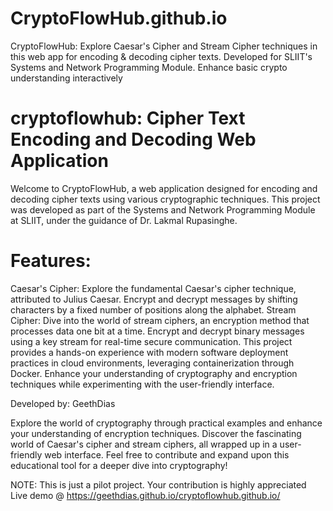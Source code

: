 # CryptoFlowHub.github.io
CryptoFlowHub: Explore Caesar's Cipher and Stream Cipher techniques in this web app for encoding & decoding cipher texts. Developed for SLIIT's Systems and Network Programming Module. Enhance basic crypto understanding interactively

# cryptoflowhub: Cipher Text Encoding and Decoding Web Application
Welcome to CryptoFlowHub, a web application designed for encoding and decoding cipher texts using various cryptographic techniques. This project was developed as part of the Systems and Network Programming Module at SLIIT, under the guidance of Dr. Lakmal Rupasinghe.

# Features:
Caesar's Cipher: Explore the fundamental Caesar's cipher technique, attributed to Julius Caesar. Encrypt and decrypt messages by shifting characters by a fixed number of positions along the alphabet.
Stream Cipher: Dive into the world of stream ciphers, an encryption method that processes data one bit at a time. Encrypt and decrypt binary messages using a key stream for real-time secure communication.
This project provides a hands-on experience with modern software deployment practices in cloud environments, leveraging containerization through Docker. Enhance your understanding of cryptography and encryption techniques while experimenting with the user-friendly interface.

Developed by: GeethDias

Explore the world of cryptography through practical examples and enhance your understanding of encryption techniques. Discover the fascinating world of Caesar's cipher and stream ciphers, all wrapped up in a user-friendly web interface. Feel free to contribute and expand upon this educational tool for a deeper dive into cryptography!

NOTE: This is just a pilot project. Your contribution is highly appreciated
Live demo @ https://geethdias.github.io/cryptoflowhub.github.io/
